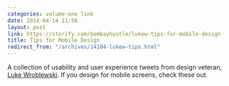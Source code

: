 ```yaml
---
categories: volume-one link
date: 2014-04-14 11:58
layout: post
link: https://storify.com/bombayhustle/lukew-tips-for-mobile-design
title: Tips for Mobile Design
redirect_from: "/archives/14104-lukew-tips.html"
---
```



A collection of usability and user experience tweets from design veteran, [Luke Wroblewski](http://www.lukew.com/about/). If you design for mobile screens, check these out. 
